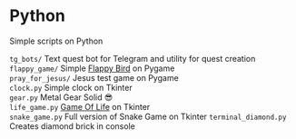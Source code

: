 # Python
Simple scripts on Python  

`tg_bots/` Text quest bot for Telegram and utility for quest creation  
`flappy_game/` Simple [Flappy Bird](https://en.wikipedia.org/wiki/Flappy_Bird) on Pygame   
`pray_for_jesus/` Jesus test game on Pygame   
`clock.py` Simple clock on Tkinter  
`gear.py` Metal Gear Solid :sunglasses:  
`life_game.py` [Game Of Life](https://en.wikipedia.org/wiki/Conway%27s_Game_of_Life) on Tkinter  
`snake_game.py` Full version of Snake Game on Tkinter
`terminal_diamond.py` Creates diamond brick in console  
